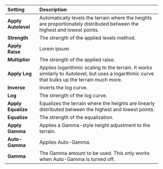 | Setting             | Description                                                                                                                                    |
| :------------------ | :--------------------------------------------------------------------------------------------------------------------------------------------- |
| **Apply Autolevel** | Automatically levels the terrain where the heights are proportionately distributed between the highest and lowest points.                      |
| **Strength**        | The strength of the applied levels method.                                                                                                     |
| **Apply Raise**     | Lorem ipsum                                                                                                                                    |
| **Multiplier**      | The strength of the applied raise.                                                                                                             |
| **Apply Log**       | Applies logarithmic scaling to the terrain. It works similarly to Autolevel, but uses a logarithmic curve that bulks up the terrain much more. |
| **Inverse**         | Inverts the log curve.                                                                                                                         |
| **Log**             | The strength of the log curve.                                                                                                                 |
| **Apply Equalize**  | Equalizes the terrain where the heights are linearly distributed between the highest and lowest points.                                        |
| **Equalize**        | The strength of the equalization.                                                                                                              |
| **Apply Gamma**     | Applies a Gamma-style height adjustment to the terrain.                                                                                        |
| **Auto-Gamma**      | Applies Auto-Gamma.                                                                                                                            |
| **Gamma**           | The Gamma amount to be used. This only works when Auto-Gamma is turned off.                                                                    |
